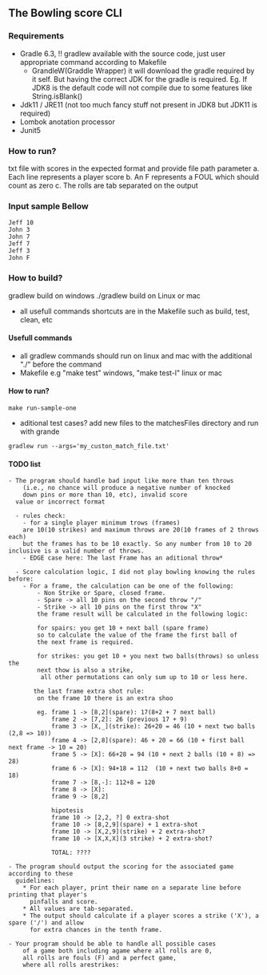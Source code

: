 ## The Bowling score CLI

### Requirements
 - Gradle 6.3, !! gradlew available with the source code, just user appropriate command according to Makefile
    -   GrandleW(Graddle Wrapper) it will download the gradle required by it self. 
        But having the correct JDK for the gradle is required. 
        Eg. If JDK8 is the default code will not compile due to 
            some features like String.isBlank()
 - Jdk11 / JRE11 (not too much fancy stuff not present in JDK8 but JDK11 is required)
 - Lombok anotation processor
 - Junit5

### How to run?
txt file with scores in the expected format and provide file path parameter
    a. Each line represents a player score
    b. An F represents a FOUL which should count as zero
    c. The rolls are tab separated on the output

### Input sample Bellow
```
Jeff 10
John 3
John 7
Jeff 7
Jeff 3
John F
```

### How to build?
gradlew build on windows
./gradlew build on Linux or mac

 - all usefull commands shortcuts are in the Makefile such as build, test, clean, etc

#### Usefull commands
   - all gradlew commands should run on linux and mac with the additional "./" before the command
   - Makefile e.g "make test" windows, "make test-l" linux or mac

#### How to run?
```
make run-sample-one
```
- aditional test cases?
add new files to the matchesFiles directory and run with grande
```
gradlew run --args='my_custon_match_file.txt'
```

#### TODO list

    - The program should handle bad input like more than ten throws 
        (i.e., no chance will produce a negative number of knocked 
        down pins or more than 10, etc), invalid score
      value or incorrect format 
      
      - rules check:
        - for a single player minimum trows (frames) 
        are 10(10 strikes) and maximum throws are 20(10 frames of 2 throws each)
        but the frames has to be 10 exactly. So any number from 10 to 20 inclusive is a valid number of throws.
        - EDGE case here: The last Frame has an aditional throw*
        
      - Score calculation logic, I did not play bowling knowing the rules before:
        - For a frame, the calculation can be one of the following:
            - Non Strike or Spare, closed frame.
            - Spare -> all 10 pins on the second throw "/"
            - Strike -> all 10 pins on the first throw "X"
            the frame result will be calculated in the following logic:
            
            for spairs: you get 10 + next ball (spare frame) 
            so to calculate the value of the frame the first ball of 
            the next frame is required.
            
            for strikes: you get 10 + you next two balls(throws) so unless the 
            next thow is also a strike,
             all other permutations can only sum up to 10 or less here.
             
           the last frame extra shot rule:
            on the frame 10 there is an extra shoo
            
            eg. frame 1 -> [8,2](spare): 17(8+2 + 7 next ball) 
                frame 2 -> [7,2]: 26 (previous 17 + 9)
                frame 3 -> [X,_](strike): 26+20 = 46 (10 + next two balls (2,8 => 10))
                frame 4 -> [2,8](spare): 46 + 20 = 66 (10 + first ball next frame -> 10 = 20)
                frame 5 -> [X]: 66+28 = 94 (10 + next 2 balls (10 + 8) => 28)
                frame 6 -> [X]: 94+18 = 112  (10 + next two balls 8+0 = 18)
                frame 7 -> [8,-]: 112+8 = 120
                frame 8 -> [X]:
                frame 9 -> [8,2]
                
                hipotesis
                frame 10 -> [2,2, ?] 0 extra-shot
                frame 10 -> [8,2,9](spare) + 1 extra-shot
                frame 10 -> [X,2,9](strike) + 2 extra-shot?
                frame 10 -> [X,X,X](3 strike) + 2 extra-shot?
                
                TOTAL: ????
      
    - The program should output the scoring for the associated game according to these
      guidelines:
        * For each player, print their name on a separate line before printing that player's
          pinfalls and score.
        * All values are tab-separated.
        * The output should calculate if a player scores a strike ('X'), a spare ('/') and allow
          for extra chances in the tenth frame.
          
    - Your program should be able to handle all possible cases 
        of a game both including agame where all rolls are 0, 
        all rolls are fouls (F) and a perfect game, 
        where all rolls arestrikes: